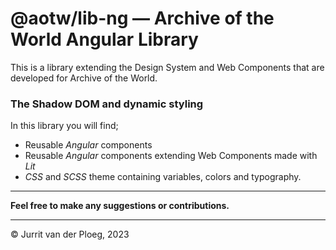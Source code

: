 # @aotw/lib-ng &mdash; Archive of the World Angular Library

This is a library extending the Design System and Web Components that are developed for Archive of the World.

### The Shadow DOM and dynamic styling

In this library you will find;
- Reusable _Angular_ components
- Reusable _Angular_ components extending Web Components made with _Lit_
- _CSS_ and _SCSS_ theme containing variables, colors and typography.

---

**Feel free to make any suggestions or contributions.**

---

&copy; Jurrit van der Ploeg, 2023

